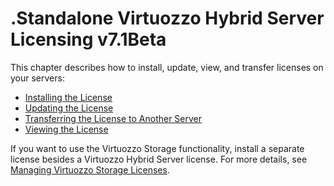 # .Standalone Virtuozzo Hybrid Server Licensing v7.1Beta

This chapter describes how to install, update, view, and transfer licenses on your servers:

-   [Installing the License](.Installing_the_License_v7.1Beta)
-   [Updating the License](.Updating_the_License_v7.1Beta)
-   [Transferring the License to Another Server](.Transferring_the_License_to_Another_Server_v7.1Beta)
-   [Viewing the License](.Viewing_the_License_v7.1Beta)

If you want to use the Virtuozzo Storage functionality, install a separate license besides a Virtuozzo Hybrid Server license. For more details, see [Managing Virtuozzo Storage Licenses](.Managing_Virtuozzo_Storage_Licenses_v7.1Beta).
